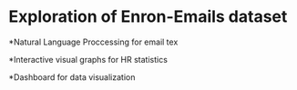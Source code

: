 # Exploration of Enron-Emails dataset

*Natural Language Proccessing for email tex

*Interactive visual graphs for HR statistics

*Dashboard for data visualization
